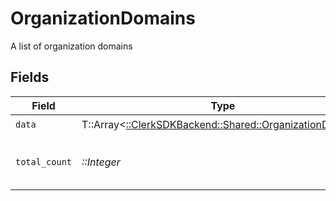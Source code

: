 # OrganizationDomains

A list of organization domains


## Fields

| Field                                                                                                | Type                                                                                                 | Required                                                                                             | Description                                                                                          |
| ---------------------------------------------------------------------------------------------------- | ---------------------------------------------------------------------------------------------------- | ---------------------------------------------------------------------------------------------------- | ---------------------------------------------------------------------------------------------------- |
| `data`                                                                                               | T::Array<[::ClerkSDKBackend::Shared::OrganizationDomain](../../models/shared/organizationdomain.md)> | :heavy_check_mark:                                                                                   | N/A                                                                                                  |
| `total_count`                                                                                        | *::Integer*                                                                                          | :heavy_check_mark:                                                                                   | Total number of organization domains<br/>                                                            |